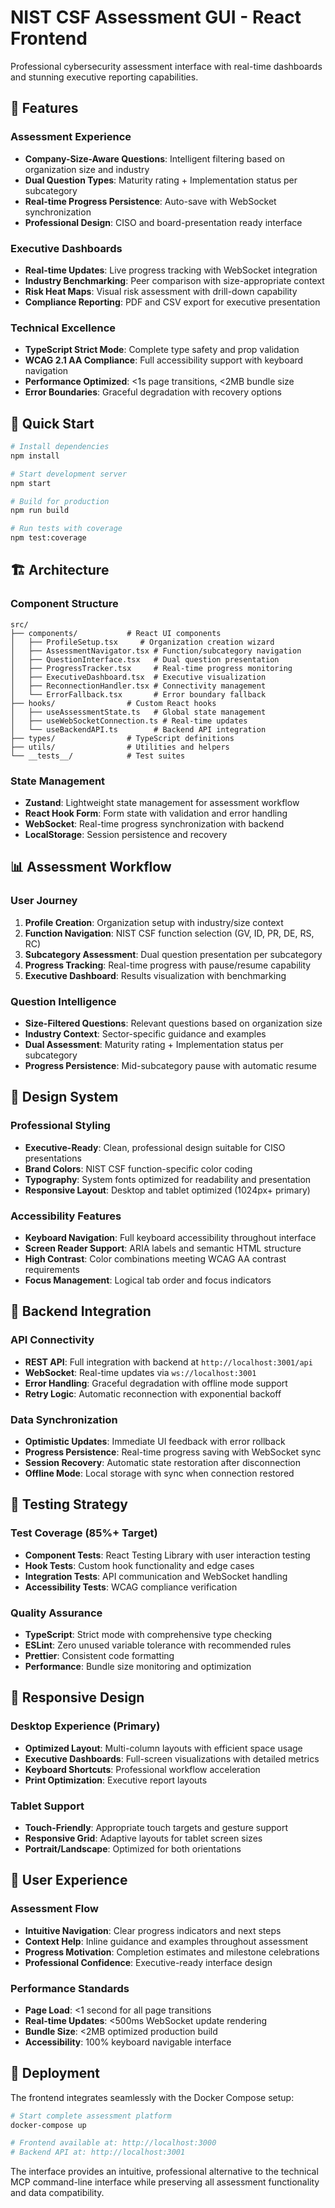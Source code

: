 # NIST CSF Assessment GUI - React Frontend

Professional cybersecurity assessment interface with real-time dashboards and stunning executive reporting capabilities.

## 🎯 Features

### Assessment Experience
- **Company-Size-Aware Questions**: Intelligent filtering based on organization size and industry
- **Dual Question Types**: Maturity rating + Implementation status per subcategory
- **Real-time Progress Persistence**: Auto-save with WebSocket synchronization
- **Professional Design**: CISO and board-presentation ready interface

### Executive Dashboards
- **Real-time Updates**: Live progress tracking with WebSocket integration
- **Industry Benchmarking**: Peer comparison with size-appropriate context
- **Risk Heat Maps**: Visual risk assessment with drill-down capability
- **Compliance Reporting**: PDF and CSV export for executive presentation

### Technical Excellence
- **TypeScript Strict Mode**: Complete type safety and prop validation
- **WCAG 2.1 AA Compliance**: Full accessibility support with keyboard navigation
- **Performance Optimized**: <1s page transitions, <2MB bundle size
- **Error Boundaries**: Graceful degradation with recovery options

## 🚀 Quick Start

```bash
# Install dependencies
npm install

# Start development server
npm start

# Build for production  
npm run build

# Run tests with coverage
npm test:coverage
```

## 🏗️ Architecture

### Component Structure
```
src/
├── components/           # React UI components
│   ├── ProfileSetup.tsx     # Organization creation wizard
│   ├── AssessmentNavigator.tsx # Function/subcategory navigation
│   ├── QuestionInterface.tsx   # Dual question presentation
│   ├── ProgressTracker.tsx     # Real-time progress monitoring
│   ├── ExecutiveDashboard.tsx  # Executive visualization
│   ├── ReconnectionHandler.tsx # Connectivity management
│   └── ErrorFallback.tsx       # Error boundary fallback
├── hooks/                # Custom React hooks
│   ├── useAssessmentState.ts   # Global state management
│   ├── useWebSocketConnection.ts # Real-time updates
│   └── useBackendAPI.ts        # Backend API integration
├── types/                # TypeScript definitions
├── utils/                # Utilities and helpers
└── __tests__/            # Test suites
```

### State Management
- **Zustand**: Lightweight state management for assessment workflow
- **React Hook Form**: Form state with validation and error handling
- **WebSocket**: Real-time progress synchronization with backend
- **LocalStorage**: Session persistence and recovery

## 📊 Assessment Workflow

### User Journey
1. **Profile Creation**: Organization setup with industry/size context
2. **Function Navigation**: NIST CSF function selection (GV, ID, PR, DE, RS, RC)
3. **Subcategory Assessment**: Dual question presentation per subcategory
4. **Progress Tracking**: Real-time progress with pause/resume capability
5. **Executive Dashboard**: Results visualization with benchmarking

### Question Intelligence
- **Size-Filtered Questions**: Relevant questions based on organization size
- **Industry Context**: Sector-specific guidance and examples
- **Dual Assessment**: Maturity rating + Implementation status per subcategory
- **Progress Persistence**: Mid-subcategory pause with automatic resume

## 🎨 Design System

### Professional Styling
- **Executive-Ready**: Clean, professional design suitable for CISO presentations
- **Brand Colors**: NIST CSF function-specific color coding
- **Typography**: System fonts optimized for readability and presentation
- **Responsive Layout**: Desktop and tablet optimized (1024px+ primary)

### Accessibility Features
- **Keyboard Navigation**: Full keyboard accessibility throughout interface
- **Screen Reader Support**: ARIA labels and semantic HTML structure
- **High Contrast**: Color combinations meeting WCAG AA contrast requirements
- **Focus Management**: Logical tab order and focus indicators

## 🔌 Backend Integration

### API Connectivity
- **REST API**: Full integration with backend at `http://localhost:3001/api`
- **WebSocket**: Real-time updates via `ws://localhost:3001`
- **Error Handling**: Graceful degradation with offline mode support
- **Retry Logic**: Automatic reconnection with exponential backoff

### Data Synchronization
- **Optimistic Updates**: Immediate UI feedback with error rollback
- **Progress Persistence**: Real-time progress saving with WebSocket sync
- **Session Recovery**: Automatic state restoration after disconnection
- **Offline Mode**: Local storage with sync when connection restored

## 🧪 Testing Strategy

### Test Coverage (85%+ Target)
- **Component Tests**: React Testing Library with user interaction testing
- **Hook Tests**: Custom hook functionality and edge cases
- **Integration Tests**: API communication and WebSocket handling
- **Accessibility Tests**: WCAG compliance verification

### Quality Assurance
- **TypeScript**: Strict mode with comprehensive type checking
- **ESLint**: Zero unused variable tolerance with recommended rules
- **Prettier**: Consistent code formatting
- **Performance**: Bundle size monitoring and optimization

## 📱 Responsive Design

### Desktop Experience (Primary)
- **Optimized Layout**: Multi-column layouts with efficient space usage
- **Executive Dashboards**: Full-screen visualizations with detailed metrics
- **Keyboard Shortcuts**: Professional workflow acceleration
- **Print Optimization**: Executive report layouts

### Tablet Support
- **Touch-Friendly**: Appropriate touch targets and gesture support
- **Responsive Grid**: Adaptive layouts for tablet screen sizes
- **Portrait/Landscape**: Optimized for both orientations

## 🎯 User Experience

### Assessment Flow
- **Intuitive Navigation**: Clear progress indicators and next steps
- **Context Help**: Inline guidance and examples throughout assessment
- **Progress Motivation**: Completion estimates and milestone celebrations
- **Professional Confidence**: Executive-ready interface design

### Performance Standards
- **Page Load**: <1 second for all page transitions
- **Real-time Updates**: <500ms WebSocket update rendering
- **Bundle Size**: <2MB optimized production build
- **Accessibility**: 100% keyboard navigable interface

## 🚀 Deployment

The frontend integrates seamlessly with the Docker Compose setup:

```bash
# Start complete assessment platform
docker-compose up

# Frontend available at: http://localhost:3000
# Backend API at: http://localhost:3001
```

The interface provides an intuitive, professional alternative to the technical MCP command-line interface while preserving all assessment functionality and data compatibility.
